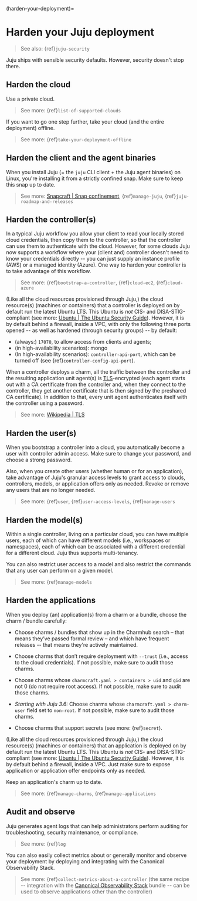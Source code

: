 (harden-your-deployment)=
# Harden your Juju deployment

> See also: {ref}`juju-security`

Juju ships with sensible security defaults. However, security doesn't stop there.

## Harden the cloud

Use a private cloud.

> See more: {ref}`list-of-supported-clouds`

If you want to go one step further, take your cloud (and the entire deployment) offline.

> See more: {ref}`take-your-deployment-offline`

## Harden the client and the agent binaries

When you install Juju (= the `juju` CLI client + the Juju agent binaries) on Linux, you're installing it from a strictly confined snap. Make sure to keep this snap up to date.

> See more: [Snapcraft | Snap confinement](https://snapcraft.io/docs/snap-confinement), {ref}`manage-juju`, {ref}`juju-roadmap-and-releases`

## Harden the controller(s)

In a typical Juju workflow you allow your client to read your locally stored cloud credentials, then copy them to the controller, so that the controller can use them to authenticate with the cloud. However, for some clouds Juju now supports a workflow where your (client and) controller doesn't need to know your credentials directly -- you can just supply an instance profile (AWS) or a managed identity (Azure). One way to harden your controller is to take advantage of this workflow.

> See more: {ref}`bootstrap-a-controller`, {ref}`cloud-ec2`, {ref}`cloud-azure`

(Like all the cloud resources provisioned through Juju,) the cloud resource(s) (machines or containers) that a controller is deployed on by default run the latest Ubuntu LTS.  This Ubuntu is *not* CIS- and DISA-STIG-compliant (see more: [Ubuntu | The Ubuntu Security Guide](https://ubuntu.com/security/certifications/docs/usg)). However, it is by default behind a firewall, inside a VPC, with only the following three ports opened -- as well as hardened (through security groups) -- by default:

- (always:) `17070`, to allow access from clients and agents;
- (in high-availability scenarios): mongo
- (In high-availability scenarios): `controller-api-port`, which can be turned off (see {ref}`controller-config-api-port`).

When a controller deploys a charm, all the traffic between the controller and the resulting application unit agent(s) is [TLS](https://en.wikipedia.org/wiki/Transport_Layer_Security)-encrypted (each agent starts out with a CA certificate from the controller and, when they connect to the controller, they get another certificate that is then signed by the preshared CA certificate). In addition to that, every unit agent authenticates itself with the controller using a password.

> See more: [Wikipedia | TLS](https://en.wikipedia.org/wiki/Transport_Layer_Security)



<!--
```{caution}

On a MAAS cloud there is no MAAS-based firewall. In that case it is better to have your controller

```
-->

## Harden the user(s)

When you bootstrap a controller into a cloud, you automatically become a user with controller admin access. Make sure to change your password, and choose a strong password.

Also, when you create other users (whether human or for an application), take advantage of Juju's granular access levels to grant access to clouds, controllers, models, or application offers only as needed. Revoke or remove any users that are no longer needed.

> See more: {ref}`user`, {ref}`user-access-levels`, {ref}`manage-users`

## Harden the model(s)

Within a single controller, living on a particular cloud, you can have multiple users, each of which can have different models (i.e., workspaces or namespaces), each of which can be associated with a different credential for a different cloud. Juju thus supports multi-tenancy.

You can also restrict user access to a model and also restrict the commands that any user can perform on a given model.

> See more: {ref}`manage-models`

## Harden the applications

When you deploy (an) application(s) from a charm or a bundle, choose the charm / bundle carefully:

- Choose charms / bundles that show up in the Charmhub search – that means they’ve passed formal review – and which have frequent releases -- that means they're actively maintained.

- Choose charms that don’t require deployment with `--trust` (i.e., access to the cloud credentials). If not possible, make sure to audit those charms.

- Choose charms whose `charmcraft.yaml > containers > uid` and `gid` are not 0 (do not require root access). If not possible, make sure to audit those charms.

- *Starting with Juju 3.6:* Choose charms whose `charmcraft.yaml > charm-user` field set to `non-root`. If not possible, make sure to audit those charms.

- Choose charms that support secrets (see more:  {ref}`secret`).

(Like all the cloud resources provisioned through Juju,) the cloud resource(s) (machines or containers) that an application is deployed on by default run the latest Ubuntu LTS.  This Ubuntu is *not* CIS- and DISA-STIG-compliant (see more: [Ubuntu | The Ubuntu Security Guide](https://ubuntu.com/security/certifications/docs/usg)). However, it is by default behind a firewall, inside a VPC. Just make sure to expose application or application offer endpoints only as needed.

Keep an application's charm up to date.

> See more: {ref}`manage-charms`,  {ref}`manage-applications`

## Audit and observe

Juju generates agent logs that can help administrators perform auditing for troubleshooting, security maintenance, or compliance.

> See more: {ref}`log`

You can also easily collect metrics about or generally monitor and observe your deployment by deploying and integrating with the Canonical Observability Stack.

> See more: {ref}`collect-metrics-about-a-controller` (the same recipe -- integration with the [Canonical Observability Stack](https://charmhub.io/topics/canonical-observability-stack) bundle -- can be used to observe applications other than the controller)